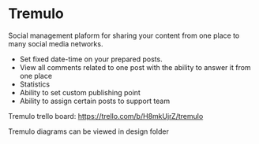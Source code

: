 # Tremulo

Social management plaform for sharing your content from one place to many social media networks.

- Set fixed date-time on your prepared posts.
- View all comments related to one post with the ability to answer it from one place
- Statistics 
- Ability to set custom publishing point
- Ability to assign certain posts to support team

Tremulo trello board: https://trello.com/b/H8mkUjrZ/tremulo

Tremulo diagrams can be viewed in design folder
